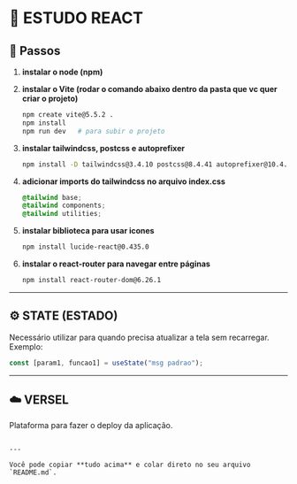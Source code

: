 

# 📘 ESTUDO REACT

## 🚀 Passos ##


1. **instalar o node (npm)**

2. **instalar o Vite (rodar o comando abaixo dentro da pasta que vc quer criar o projeto)**  
   ```bash
   npm create vite@5.5.2 .
   npm install
   npm run dev   # para subir o projeto

3. **instalar tailwindcss, postcss e autoprefixer**

   ```bash
   npm install -D tailwindcss@3.4.10 postcss@8.4.41 autoprefixer@10.4.20
   ```

4. **adicionar imports do tailwindcss no arquivo index.css**

   ```css
   @tailwind base;
   @tailwind components;
   @tailwind utilities;
   ```

5. **instalar biblioteca para usar icones**

   ```bash
   npm install lucide-react@0.435.0
   ```

6. **instalar o react-router para navegar entre páginas**

   ```bash
   npm install react-router-dom@6.26.1
   ```

---

## ⚙️ STATE (ESTADO)

Necessário utilizar para quando precisa atualizar a tela sem recarregar.
Exemplo:

```jsx
const [param1, funcao1] = useState("msg padrao");
```

---

## ☁️ VERSEL

Plataforma para fazer o deploy da aplicação.

```

---

Você pode copiar **tudo acima** e colar direto no seu arquivo `README.md`.
```
